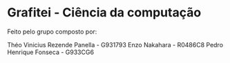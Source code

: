 # Grafitei - Ciência da computação

Feito pelo grupo composto por:

Théo Vinicius Rezende Panella - G931793
Enzo Nakahara - R0486C8
Pedro Henrique Fonseca - G933CG6
